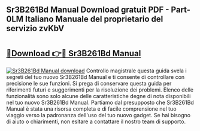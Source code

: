 ## Sr3B261Bd Manual Download gratuit PDF - Part-0LM Italiano Manuale del proprietario del servizio zvKbV

# <h2><a href="http://dfehg9.blite.top/?on=Sr3B261Bd+Manual">🔗Download 👉🔴 Sr3B261Bd Manual</a></h2>

[![Sr3B261Bd Manual download](https://i.imgur.com/lujVjoI.png)](http://dfehg9.blite.top/?on=Sr3B261Bd+Manual)
Controllo magistrale questa guida svela i segreti del tuo nuovo Sr3B261Bd Manual e ti consente di controllare con precisione le sue funzioni. Si prega di conservare questa guida per riferimenti futuri e suggerimenti per la risoluzione dei problemi. Elenco delle funzionalità sono solo alcune delle caratteristiche degne di nota disponibili nel tuo nuovo Sr3B261Bd Manual. Partiamo dal presupposto che Sr3B261Bd Manual è stata una risorsa completa e di facile comprensione nel tuo viaggio verso la padronanza dell'uso del tuo nuovo gadget. Se hai bisogno di aiuto o chiarimenti, non esitare a contattare il nostro team di supporto.
